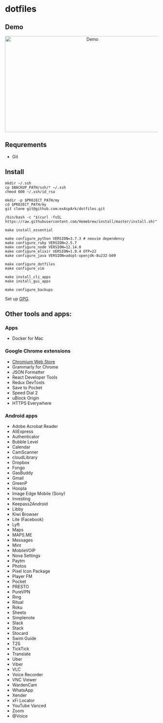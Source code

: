 # dotfiles

## Demo

<a href="https://www.youtube.com/watch?v=XqWLLvihz4Q" align="center"><img src="./img/thumbnail.png" alt="Demo" height="316px" width="560px" ></a>

## Requrements

* Git

## Install

```
mkdir ~/.ssh
cp $BACKUP_PATH/ssh/* ~/.ssh
chmod 600 ~/.ssh/id_rsa

mkdir -p $PROJECT_PATH/my
cd $PROJECT_PATH/my
git clone git@github.com:exAspArk/dotfiles.git

/bin/bash -c "$(curl -fsSL https://raw.githubusercontent.com/Homebrew/install/master/install.sh)"

make install_essential

make configure_python VERSION=3.7.3 # neovim dependency
make configure_ruby VERSION=2.5.7
make configure_node VERSION=12.14.0
make configure_elixir VERSION=1.9.4 OTP=22
make configure_java VERSION=adopt-openjdk-8u232-b09

make configure_dotfiles
make configure_vim

make install_cli_apps
make install_gui_apps

make configure_backups
```

Set up [GPG](https://gist.github.com/exAspArk/d5cffe82f3151c40669be1aa4122e952#method-2).

## Other tools and apps:

### Apps

* Docker for Mac

### Google Chrome extensions

* [Chromium Web Store](https://github.com/NeverDecaf/chromium-web-store)
* Grammarly for Chrome
* JSON Formatter
* React Developer Tools
* Redux DevTools
* Save to Pocket
* Speed Dial 2
* uBlock Origin
* HTTPS Everywhere

### Android apps

* Adobe Acrobat Reader
* AliExpress
* Authenticator
* Bubble Level
* Calendar
* CamScanner
* cloudLibrary
* Dropbox
* Fongo
* GasBuddy
* Gmail
* GreenP
* Hoopla
* Image Edge Mobile (Sony)
* Investing
* Keepass2Android
* Libby
* Kiwi Browser
* Lite (Facebook)
* Lyft
* Maps
* MAPS.ME
* Messages
* Mint
* MobileVOIP
* Nova Settings
* Paytm
* Photos
* Pixel Icon Package
* Player FM
* Pocket
* PRESTO
* PureVPN
* Ring
* Ritual
* Roku
* Sheets
* Simplenote
* Slack
* Stack
* Stocard
* Swim Guide
* T2S
* TickTick
* Translate
* Uber
* Viber
* VLC
* Voice Recorder
* VNC Viewer
* WardenCam
* WhatsApp
* Xender
* xFi Locator
* YouTube Vanced
* Zoom
* @Voice
